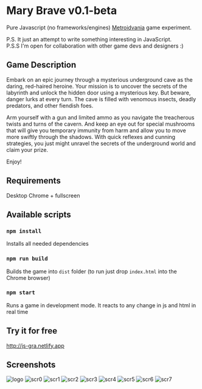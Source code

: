 # Mary Brave v0.1-beta
Pure Javascript (no frameworks/engines) [Metroidvania](https://en.wikipedia.org/wiki/Metroidvania) game experiment.

P.S. It just an attempt to write something interesting in JavaScript.\
P.S.S I'm open for collaboration with other game devs and designers :)

## Game Description
Embark on an epic journey through a mysterious underground cave as the daring, red-haired heroine. Your mission is to uncover the secrets of the labyrinth and unlock the hidden door using a mysterious key. But beware, danger lurks at every turn. The cave is filled with venomous insects, deadly predators, and other fiendish foes.

Arm yourself with a gun and limited ammo as you navigate the treacherous twists and turns of the cavern. And keep an eye out for special mushrooms that will give you temporary immunity from harm and allow you to move more swiftly through the shadows. With quick reflexes and cunning strategies, you just might unravel the secrets of the underground world and claim your prize.

Enjoy!

## Requirements
Desktop Chrome + fullscreen

## Available scripts

### `npm install`
Installs all needed dependencies

### `npm run build`
Builds the game into `dist` folder (to run just drop `index.html` into the Chrome browser)

### `npm start`
Runs a game in development mode. It reacts to any change in js and html in real time

## Try it for free
http://js-gra.netlify.app

## Screenshots
![logo](https://github.com/tmptrash/gra/blob/main/screenshots/logo.png)
![scr0](https://github.com/tmptrash/gra/blob/main/screenshots/scr0.png)
![scr1](https://github.com/tmptrash/gra/blob/main/screenshots/scr1.png)
![scr2](https://github.com/tmptrash/gra/blob/main/screenshots/scr2.png)
![scr3](https://github.com/tmptrash/gra/blob/main/screenshots/scr3.png)
![scr4](https://github.com/tmptrash/gra/blob/main/screenshots/scr4.png)
![scr5](https://github.com/tmptrash/gra/blob/main/screenshots/scr5.png)
![scr6](https://github.com/tmptrash/gra/blob/main/screenshots/scr6.png)
![scr7](https://github.com/tmptrash/gra/blob/main/screenshots/scr7.png)
